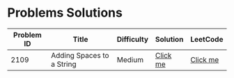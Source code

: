 # Problems Solutions

| Problem ID | Title                     | Difficulty | Solution                                              | LeetCode                                                             |
| ---------- | ------------------------- | ---------- | ----------------------------------------------------- | -------------------------------------------------------------------- |
| 2109       | Adding Spaces to a String | Medium     | [Click me](./2109-Adding%20Spaces%20to%20a%20String/) | [Click me](https://leetcode.com/problems/adding-spaces-to-a-string/) |

